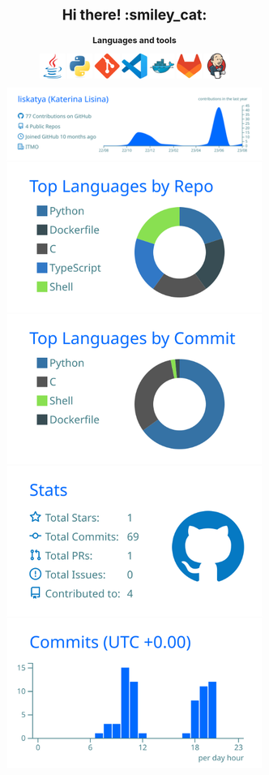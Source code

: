 <div id="header" align="center">
<h1> Hi there! :smiley_cat: </h1>
</div>
<div align="center">
    <h3>Languages and tools</h3>
    <img src="https://github.com/devicons/devicon/blob/master/icons/java/java-original.svg" alt="Java" width="50" height="50">
    <img src="https://github.com/devicons/devicon/blob/master/icons/python/python-original.svg" alt="Python" width="50" height="50">
    <img src="https://github.com/devicons/devicon/blob/master/icons/git/git-original.svg" alt="Git" width="50" height="50">
    <img src="https://github.com/devicons/devicon/blob/master/icons/vscode/vscode-original.svg" alt="VSCode" width="50" height="50">
    <img src="https://github.com/devicons/devicon/blob/master/icons/docker/docker-original.svg" alt="Docker" width="50" height="50">
    <img src="https://github.com/devicons/devicon/blob/master/icons/gitlab/gitlab-original.svg" alt="Gitlab" width="50" height="50">
    <img src="https://github.com/devicons/devicon/blob/master/icons/jenkins/jenkins-original.svg" alt="Jenkins" width="50" height="50">
</div>

[![](https://raw.githubusercontent.com/liskatya/liskatya/master/profile-summary-card-output/transparent/0-profile-details.svg)](https://github.com/vn7n24fzkq/github-profile-summary-cards)
[![](https://raw.githubusercontent.com/liskatya/liskatya/master/profile-summary-card-output/transparent/1-repos-per-language.svg)](https://github.com/vn7n24fzkq/github-profile-summary-cards) [![](https://raw.githubusercontent.com/liskatya/liskatya/master/profile-summary-card-output/transparent/2-most-commit-language.svg)](https://github.com/vn7n24fzkq/github-profile-summary-cards)
[![](https://raw.githubusercontent.com/liskatya/liskatya/master/profile-summary-card-output/transparent/3-stats.svg)](https://github.com/vn7n24fzkq/github-profile-summary-cards) [![](https://raw.githubusercontent.com/liskatya/liskatya/master/profile-summary-card-output/transparent/4-productive-time.svg)](https://github.com/vn7n24fzkq/github-profile-summary-cards)

</div>

